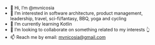 - 👋 Hi, I’m @mvnicosia
- 👀 I’m interested in software architecture, product management, leadership, travel, sci-fi/fantasy, BBQ, yoga and cycling
- 🌱 I’m currently learning Kotlin
- 💞️ I’m looking to collaborate on something related to my interests 👆
- 📫 Reach me by email: mvnicosia@gmail.com

<!---
mvnicosia/mvnicosia is a ✨ special ✨ repository because its `README.md` (this file) appears on your GitHub profile.
You can click the Preview link to take a look at your changes.
--->
